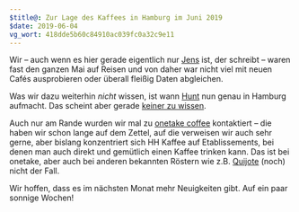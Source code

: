 ```yaml
---
$title@: Zur Lage des Kaffees in Hamburg im Juni 2019
$date: 2019-06-04
vg_wort: 418dde5b60c84910ac039fc0a32c9e11
---
```


Wir – auch wenn es hier gerade eigentlich nur [Jens](https://meiert.com/) ist, der schreibt – waren fast den ganzen Mai auf Reisen und von daher war nicht viel mit neuen Cafés ausprobieren oder überall fleißig Daten abgleichen.

Was wir dazu weiterhin _nicht_ wissen, ist wann [Hunt]([url('/content/cafes/hunt.md')]) nun genau in Hamburg aufmacht. Das scheint aber gerade [keiner zu wissen](https://www.facebook.com/Huntcoffeeroasters/photos/a.949397321799553/2708997802506154/).

Auch nur am Rande wurden wir mal zu [onetake coffee](https://www.onetake.coffee/) kontaktiert – die haben wir schon lange auf dem Zettel, auf die verweisen wir auch sehr gerne, aber bislang konzentriert sich HH Kaffee auf Etablissements, bei denen man auch direkt und gemütlich einen Kaffee trinken kann. Das ist bei onetake, aber auch bei anderen bekannten Röstern wie z.B. [Quijote](https://www.quijote-kaffee.de/) (noch) nicht der Fall.

Wir hoffen, dass es im nächsten Monat mehr Neuigkeiten gibt. Auf ein paar sonnige Wochen!